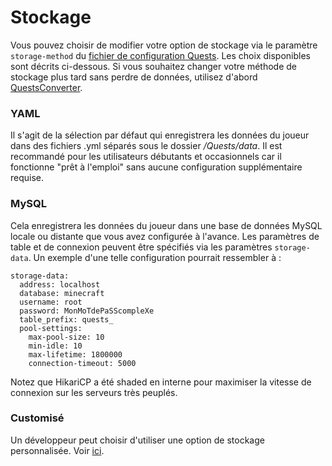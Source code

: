# Stockage

Vous pouvez choisir de modifier votre option de stockage via le paramètre `storage-method` du [fichier de configuration Quests](https://pikamug.gitbook.io/quests/v/french-francais/configuration/configuration). Les choix disponibles sont décrits ci-dessous. Si vous souhaitez changer votre méthode de stockage plus tard sans perdre de données, utilisez d'abord [QuestsConverter](https://github.com/PikaMug/QuestsConverter).

### YAML

Il s'agit de la sélection par défaut qui enregistrera les données du joueur dans des fichiers .yml séparés sous le dossier _/Quests/data_. Il est recommandé pour les utilisateurs débutants et occasionnels car il fonctionne "prêt à l'emploi" sans aucune configuration supplémentaire requise.

### MySQL

Cela enregistrera les données du joueur dans une base de données MySQL locale ou distante que vous avez configurée à l'avance. Les paramètres de table et de connexion peuvent être spécifiés via les paramètres `storage-data`. Un exemple d'une telle configuration pourrait ressembler à :

```
storage-data:
  address: localhost
  database: minecraft
  username: root
  password: MonMoTdePaSScompleXe
  table_prefix: quests_
  pool-settings:
    max-pool-size: 10
    min-idle: 10
    max-lifetime: 1800000
    connection-timeout: 5000
```

Notez que HikariCP a été shaded en interne pour maximiser la vitesse de connexion sur les serveurs très peuplés.

### Customisé

Un développeur peut choisir d'utiliser une option de stockage personnalisée. Voir [ici](https://github.com/PikaMug/Quests/tree/main/api/src/main/java/me/pikamug/quests/storage/implementation/custom).
